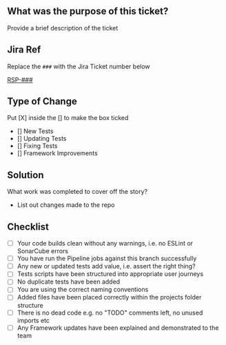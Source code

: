 ## What was the purpose of this ticket?

Provide a brief description of the ticket

## Jira Ref

Replace the `###` with the Jira Ticket number below

[RSP-###](https://nihr.atlassian.net/browse/RSP-###)

## Type of Change

Put [X] inside the [] to make the box ticked

- [] New Tests
- [] Updating Tests
- [] Fixing Tests
- [] Framework Improvements

## Solution

What work was completed to cover off the story?

- List out changes made to the repo

## Checklist

- [ ] Your code builds clean without any warnings, i.e. no ESLint or SonarCube errors
- [ ] You have run the Pipeline jobs against this branch successfully
- [ ] Any new or updated tests add value, i.e. assert the right thing?
- [ ] Tests scripts have been structured into appropriate user journeys
- [ ] No duplicate tests have been added
- [ ] You are using the correct naming conventions
- [ ] Added files have been placed correctly within the projects folder structure
- [ ] There is no dead code e.g. no "TODO" comments left, no unused imports etc
- [ ] Any Framework updates have been explained and demonstrated to the team